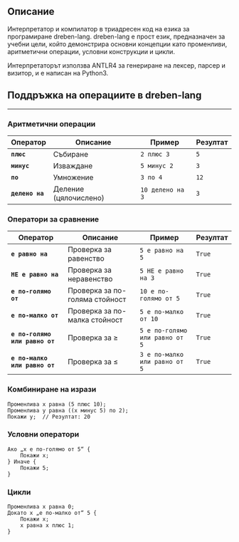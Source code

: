 ## Описание

Интерпретатор и компилатор в триадресен код на езика за програмиране dreben-lang. dreben-lang е прост език, предназначен за учебни цели, който демонстрира основни концепции като променливи, аритметични операции, условни конструкции и цикли.

Интерпретаторът използва ANTLR4 за генериране на лексер, парсер и визитор, и е написан на Python3.

## Поддръжка на операциите в dreben-lang
---

### **Аритметични операции**

| Оператор       | Описание                   | Пример               | Резултат |
|----------------|----------------------------|----------------------|----------|
| **`плюс`**     | Събиране                  | `2 плюс 3`           | `5`      |
| **`минус`**    | Изваждане                 | `5 минус 2`          | `3`      |
| **`по`**       | Умножение                 | `3 по 4`             | `12`     |
| **`делено на`**| Деление (цялочислено)     | `10 делено на 3`     | `3`      |

### Оператори за сравнение

| Оператор                    | Описание                     | Пример                   | Резултат |
|-----------------------------|------------------------------|--------------------------|----------|
| **`е равно на`**            | Проверка за равенство        | `5 е равно на 5`         | `True`   |
| **`НЕ е равно на`**         | Проверка за неравенство      | `5 НЕ е равно на 3`      | `True`   |
| **`е по-голямо от`**        | Проверка за по-голяма стойност| `10 е по-голямо от 5`    | `True`   |
| **`е по-малко от`**         | Проверка за по-малка стойност| `5 е по-малко от 10`     | `True`   |
| **`е по-голямо или равно от`** | Проверка за ≥               | `5 е по-голямо или равно от 5` | `True`   |
| **`е по-малко или равно от`** | Проверка за ≤               | `3 е по-малко или равно от 5` | `True`   |


### Комбиниране на изрази
```
Променлива x равна (5 плюс 10);
Променлива y равна ((x минус 5) по 2);
Покажи y;  // Резултат: 20
```

### Условни оператори
```
Ако „x е по-голямо от 5“ {
    Покажи x;
} Иначе {
    Покажи 5;
}
```

### Цикли
```
Променлива x равна 0;
Докато x „е по-малко от“ 5 {
    Покажи x;
    x равна x плюс 1;
}
```
